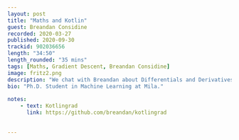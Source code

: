 ```yaml
---
layout: post
title: "Maths and Kotlin"
guest: Breandan Considine
recorded: 2020-03-27
published: 2020-09-30
trackid: 902036656
length: "34:50"
length_rounded: "35 mins"
tags: [Maths, Gradient Descent, Breandan Considine]
image: fritz2.png
description: "We chat with Breandan about Differentials and Derivatives, and Maths in general. We look at where and how they can be applied to programming, as well as the Kotlingrad"
bio: "Ph.D. Student in Machine Learning at Mila."
     
notes: 
    - text: Kotlingrad
      link: https://github.com/breandan/kotlingrad
      
     
---
```

